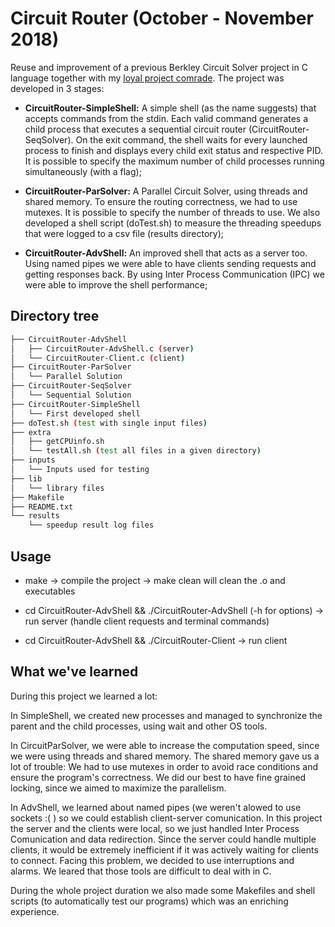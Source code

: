 # Circuit Router (October - November 2018)

Reuse and improvement of a previous Berkley Circuit Solver project in C language together with my [loyal project comrade](http://github.com/Beu-Wolf).
The project was developed in 3 stages:
 * **CircuitRouter-SimpleShell:** A simple shell (as the name suggests) that accepts commands from the stdin. Each valid command generates a child process that executes a sequential circuit router (CircuitRouter-SeqSolver). On the exit command, the shell waits for every launched process to finish and displays every child exit status and respective PID. It is possible to specify the maximum number of child processes running simultaneously (with a flag);

 * **CircuitRouter-ParSolver:** A Parallel Circuit Solver, using threads and shared memory. To ensure the routing correctness, we had to use mutexes. It is possible to specify the number of threads to use. We also developed a shell script (doTest.sh) to measure the threading speedups that were logged to a csv file (results directory);

 * **CircuitRouter-AdvShell:** An improved shell that acts as a server too. Using named pipes we were able to have clients sending requests and getting responses back. By using Inter Process Communication (IPC) we were able to improve the shell performance;

## Directory tree
``` bash
├── CircuitRouter-AdvShell
│   ├── CircuitRouter-AdvShell.c (server)
│   └── CircuitRouter-Client.c (client)
├── CircuitRouter-ParSolver
│   └── Parallel Solution
├── CircuitRouter-SeqSolver
│   └── Sequential Solution
├── CircuitRouter-SimpleShell
│   └── First developed shell
├── doTest.sh (test with single input files)
├── extra
│   ├── getCPUinfo.sh
│   └── testAll.sh (test all files in a given directory)
├── inputs
│   └── Inputs used for testing
├── lib
│   └── library files
├── Makefile
├── README.txt
└── results
    └── speedup result log files
```
## Usage
 * make
    -> compile the project
    -> make clean will clean the .o and executables

 * cd CircuitRouter-AdvShell && ./CircuitRouter-AdvShell (-h for options)
    -> run server (handle client requests and terminal commands)

 * cd CircuitRouter-AdvShell && ./CircuitRouter-Client
    -> run client

## What we've learned
During this project we learned a lot:

In SimpleShell, we created new processes and managed to synchronize the parent and the child processes, using wait and other OS tools.

In CircuitParSolver, we were able to increase the computation speed, since we were using threads and shared memory. The shared memory gave us a lot of trouble: We had to use mutexes in order to avoid race  conditions and ensure the program's correctness. We did our best to have fine grained locking, since we aimed to maximize the parallelism.

In AdvShell, we learned about named pipes (we weren't alowed to use sockets :( ) so we could establish client-server comunication. In this project the server and the clients were local, so we just handled Inter Process Comunication and data redirection. Since the server could handle multiple clients, it would be extremely inefficient if it was actively waiting for clients to connect. Facing this problem, we decided to use interruptions and alarms. We leared that those tools are difficult to deal with in C.

During the whole project duration we also made some Makefiles and shell scripts (to automatically test our programs) which was an enriching experience.
